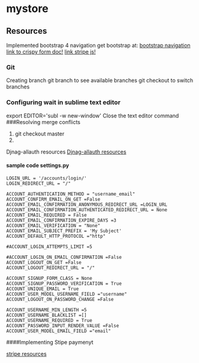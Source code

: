  # mystore
 
## Resources

Implemented bootstrap 4 
navigation get bootstrap at:
[bootstrap navigation](https://v4-alpha.getbootstrap.com/examples/jumbotron/)
[link to crispy form doc!](http://django-crispy-forms.readthedocs.io/en/d-0/install.html)
[link stripe js!](https://js.stripe.com/v3)


### Git
Creating branch
git branch to see available branches
git checkout to switch branches
### Configuring wait in sublime text editor
export EDITOR='subl -w new-window'
Close the text editor command
###Resolving merge conflicts
1. git checkout master
1. 


Djnag-allauth resources
[Djnag-allauth resources](https://django-allauth.readthedocs.io/en/latest/installation.html)


#### sample code settings.py
    LOGIN_URL = '/accounts/login/'
    LOGIN_REDIRECT_URL = "/"

    ACCOUNT_AUTHENTICATION_METHOD = "username_email"
    ACCOUNT_CONFIRM_EMAIL_ON_GET =False
    ACCOUNT_EMAIL_CONFIRMATION_ANONYMOUS_REDIRECT_URL =LOGIN_URL
    ACCOUNT_EMAIL_CONFIRMATION_AUTHENTICATED_REDIRECT_URL = None
    ACCOUNT_EMAIL_REQUIRED = False
    ACCOUNT_EMAIL_CONFIRMATION_EXPIRE_DAYS =3
    ACCOUNT_EMAIL_VERIFICATION = "None"
    ACCOUNT_EMAIL_SUBJECT_PREFIX = 'My Subject'
    ACCOUNT_DEFAULT_HTTP_PROTOCOL ="http"

    #ACCOUNT_LOGIN_ATTEMPTS_LIMIT =5
     
    #ACCOUNT_LOGIN_ON_EMAIL_CONFIRMATION =False
    ACCOUNT_LOGOUT_ON_GET =False
    ACCOUNT_LOGOUT_REDIRECT_URL = "/"

    ACCOUNT_SIGNUP_FORM_CLASS = None
    ACCOUNT_SIGNUP_PASSWORD_VERIFICATION = True 
    ACCOUNT_UNIQUE_EMAIL = True 
    ACCOUNT_USER_MODEL_USERNAME_FIELD ="username"
    ACCOUNT_LOGOUT_ON_PASSWORD_CHANGE =False

    ACCOUNT_USERNAME_MIN_LENGTH =5
    ACCOUNT_USERNAME_BLACKLIST =[]
    ACCOUNT_USERNAME_REQUIRED = True   
    ACCOUNT_PASSWORD_INPUT_RENDER_VALUE =False
    ACCOUNT_USER_MODEL_EMAIL_FIELD ="email"
####Implementing Stipe paymenyt

[stripe resources](https://django-allauth.readthedocs.io/en/latest/installation.html)

